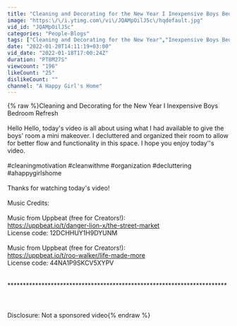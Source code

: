```yaml
---
title: "Cleaning and Decorating for the New Year I Inexpensive Boys Bedroom Refresh"
image: "https:\/\/i.ytimg.com\/vi\/JQAMpOilJ5c\/hqdefault.jpg"
vid_id: "JQAMpOilJ5c"
categories: "People-Blogs"
tags: ["Cleaning and Decorating for the New Year","Inexpensive Boys Bedroom Refresh","Cleaning Motivation"]
date: "2022-01-20T14:11:19+03:00"
vid_date: "2022-01-18T17:00:24Z"
duration: "PT8M27S"
viewcount: "196"
likeCount: "25"
dislikeCount: ""
channel: "A Happy Girl's Home"
---
```

{% raw %}Cleaning and Decorating for the New Year I Inexpensive Boys Bedroom Refresh<br /><br />Hello Hello, today's video is all about using what I had available to give the boys' room a mini makeover.  I decluttered and organized their room to allow for better flow and functionality in this space.  I hope you enjoy today''s video.<br /><br />#cleaningmotivation #cleanwithme #organization #decluttering #ahappygirlshome<br /><br />Thanks for watching today's video!<br /><br />Music Credits:<br /><br />Music from Uppbeat (free for Creators!):<br /><a rel="nofollow" target="blank" href="https://uppbeat.io/t/danger-lion-x/the-street-market">https://uppbeat.io/t/danger-lion-x/the-street-market</a><br />License code: 12DCHHUY1H9DYUNM<br /><br />Music from Uppbeat (free for Creators!):<br /><a rel="nofollow" target="blank" href="https://uppbeat.io/t/roo-walker/life-made-more">https://uppbeat.io/t/roo-walker/life-made-more</a><br />License code: 44NA1P9SKCV5XYPV<br /><br /><br />***********************************************************************<br /><br /><br /><br />Disclosure: Not a sponsored video{% endraw %}
